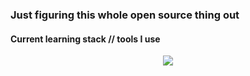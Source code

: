 ### Just figuring this whole open source thing out

#### Current learning stack // tools I use

<p align="center">
  <a href="https://skillicons.dev">
    <img
      src="https://skillicons.dev/icons?i=aws,bash,docker,git,kubernetes,neovim,obsidian,terraform" />
  </a>
</p>

<!--
**shovelfather/shovelfather** is a ✨ _special_ ✨ repository because its `README.md` (this file) appears on your GitHub profile.

Here are some ideas to get you started:

- 🔭 I’m currently working on ...
- 🌱 I’m currently learning ...
- 👯 I’m looking to collaborate on ...
- 🤔 I’m looking for help with ...
- 💬 Ask me about ...
- 📫 How to reach me: ...
- 😄 Pronouns: ...
- ⚡ Fun fact: ...
-->
